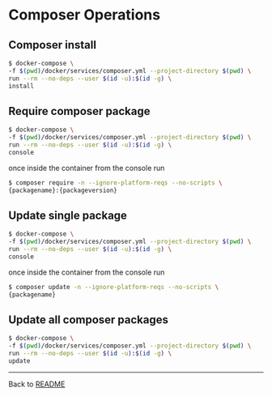 # Composer Operations

## Composer install
```bash
$ docker-compose \
-f $(pwd)/docker/services/composer.yml --project-directory $(pwd) \
run --rm --no-deps --user $(id -u):$(id -g) \
install
```

## Require composer package
```bash
$ docker-compose \
-f $(pwd)/docker/services/composer.yml --project-directory $(pwd) \
run --rm --no-deps --user $(id -u):$(id -g) \
console
```

once inside the container from the console run

```bash
$ composer require -n --ignore-platform-reqs --no-scripts \
{packagename}:{packageversion}
```

## Update single package
```bash
$ docker-compose \
-f $(pwd)/docker/services/composer.yml --project-directory $(pwd) \
run --rm --no-deps --user $(id -u):$(id -g) \
console
```

once inside the container from the console run

```bash
$ composer update -n --ignore-platform-reqs --no-scripts \
{packagename}
```

## Update all composer packages
```bash
$ docker-compose \
-f $(pwd)/docker/services/composer.yml --project-directory $(pwd) \
run --rm --no-deps --user $(id -u):$(id -g) \
update
```

---
Back to [README](./README.md)